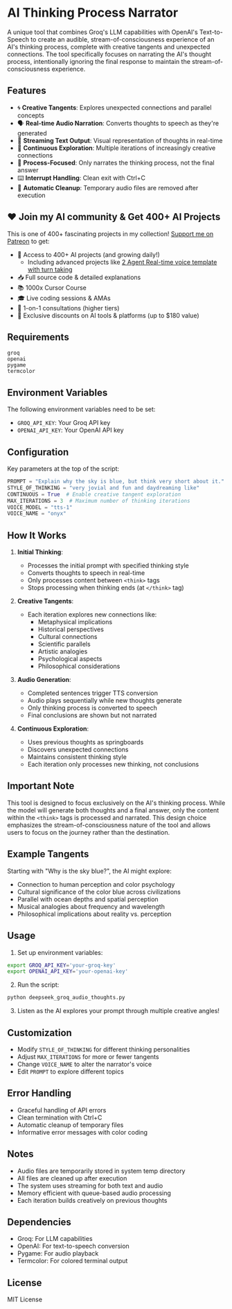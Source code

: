 # AI Thinking Process Narrator

A unique tool that combines Groq's LLM capabilities with OpenAI's Text-to-Speech to create an audible, stream-of-consciousness experience of an AI's thinking process, complete with creative tangents and unexpected connections. The tool specifically focuses on narrating the AI's thought process, intentionally ignoring the final response to maintain the stream-of-consciousness experience.

## Features

- 🌀 **Creative Tangents**: Explores unexpected connections and parallel concepts
- 🗣️ **Real-time Audio Narration**: Converts thoughts to speech as they're generated
- 📝 **Streaming Text Output**: Visual representation of thoughts in real-time
- 🔄 **Continuous Exploration**: Multiple iterations of increasingly creative connections
- 🎯 **Process-Focused**: Only narrates the thinking process, not the final answer
- ⌨️ **Interrupt Handling**: Clean exit with Ctrl+C
- 🧹 **Automatic Cleanup**: Temporary audio files are removed after execution

## ❤️ Join my AI community & Get 400+ AI Projects

This is one of 400+ fascinating projects in my collection! [Support me on Patreon](https://www.patreon.com/c/echohive42/membership) to get:

- 🎯 Access to 400+ AI projects (and growing daily!)
  - Including advanced projects like [2 Agent Real-time voice template with turn taking](https://www.patreon.com/posts/2-agent-real-you-118330397)
- 📥 Full source code & detailed explanations
- 📚 1000x Cursor Course
- 🎓 Live coding sessions & AMAs
- 💬 1-on-1 consultations (higher tiers)
- 🎁 Exclusive discounts on AI tools & platforms (up to $180 value)

## Requirements

```plaintext
groq
openai
pygame
termcolor
```

## Environment Variables

The following environment variables need to be set:
- `GROQ_API_KEY`: Your Groq API key
- `OPENAI_API_KEY`: Your OpenAI API key

## Configuration

Key parameters at the top of the script:
```python
PROMPT = "Explain why the sky is blue, but think very short about it."
STYLE_OF_THINKING = "very jovial and fun and daydreaming like"
CONTINUOUS = True  # Enable creative tangent exploration
MAX_ITERATIONS = 3  # Maximum number of thinking iterations
VOICE_MODEL = "tts-1"
VOICE_NAME = "onyx"
```

## How It Works

1. **Initial Thinking**:
   - Processes the initial prompt with specified thinking style
   - Converts thoughts to speech in real-time
   - Only processes content between `<think>` tags
   - Stops processing when thinking ends (at `</think>` tag)

2. **Creative Tangents**:
   - Each iteration explores new connections like:
     - Metaphysical implications
     - Historical perspectives
     - Cultural connections
     - Scientific parallels
     - Artistic analogies
     - Psychological aspects
     - Philosophical considerations

3. **Audio Generation**:
   - Completed sentences trigger TTS conversion
   - Audio plays sequentially while new thoughts generate
   - Only thinking process is converted to speech
   - Final conclusions are shown but not narrated

4. **Continuous Exploration**:
   - Uses previous thoughts as springboards
   - Discovers unexpected connections
   - Maintains consistent thinking style
   - Each iteration only processes new thinking, not conclusions

## Important Note

This tool is designed to focus exclusively on the AI's thinking process. While the model will generate both thoughts and a final answer, only the content within the `<think>` tags is processed and narrated. This design choice emphasizes the stream-of-consciousness nature of the tool and allows users to focus on the journey rather than the destination.

## Example Tangents

Starting with "Why is the sky blue?", the AI might explore:
- Connection to human perception and color psychology
- Cultural significance of the color blue across civilizations
- Parallel with ocean depths and spatial perception
- Musical analogies about frequency and wavelength
- Philosophical implications about reality vs. perception

## Usage

1. Set up environment variables:
```bash
export GROQ_API_KEY='your-groq-key'
export OPENAI_API_KEY='your-openai-key'
```

2. Run the script:
```bash
python deepseek_groq_audio_thoughts.py
```

3. Listen as the AI explores your prompt through multiple creative angles!

## Customization

- Modify `STYLE_OF_THINKING` for different thinking personalities
- Adjust `MAX_ITERATIONS` for more or fewer tangents
- Change `VOICE_NAME` to alter the narrator's voice
- Edit `PROMPT` to explore different topics

## Error Handling

- Graceful handling of API errors
- Clean termination with Ctrl+C
- Automatic cleanup of temporary files
- Informative error messages with color coding

## Notes

- Audio files are temporarily stored in system temp directory
- All files are cleaned up after execution
- The system uses streaming for both text and audio
- Memory efficient with queue-based audio processing
- Each iteration builds creatively on previous thoughts

## Dependencies

- Groq: For LLM capabilities
- OpenAI: For text-to-speech conversion
- Pygame: For audio playback
- Termcolor: For colored terminal output

## License

MIT License 
